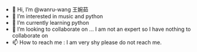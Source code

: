 - 👋 Hi, I’m @wanru-wang 王婉茹 
- 👀 I’m interested in  music and python
- 🌱 I’m currently learning python
- 💞️ I’m looking to collaborate on ... I am not an expert so I have nothing to collaborate on
- 📫 How to reach me : I am very shy please do not reach me.  

<!---
wanru-wang/wanru-wang is a ✨ special ✨ repository because its `README.md` (this file) appears on your GitHub profile.
You can click the Preview link to take a look at your changes.
--->
